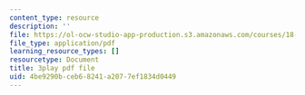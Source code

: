 ```yaml
---
content_type: resource
description: ''
file: https://ol-ocw-studio-app-production.s3.amazonaws.com/courses/18-01sc-single-variable-calculus-fall-2010/4be9290bceb68241a2077ef1834d0449_er_tQOBgo-I.pdf
file_type: application/pdf
learning_resource_types: []
resourcetype: Document
title: 3play pdf file
uid: 4be9290b-ceb6-8241-a207-7ef1834d0449
---
```

